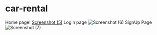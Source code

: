 # car-rental
Home page!
[Screenshot (5)](https://user-images.githubusercontent.com/78337800/182303682-c5fbce9a-8964-4082-8c4a-a03c4bcb9867.png)
Login page
![Screenshot (6)](https://user-images.githubusercontent.com/78337800/182303727-3c22055a-b128-4cb3-81cf-f38701afa48d.png)
SignUp Page
![Screenshot (7)](https://user-images.githubusercontent.com/78337800/182303757-c4d32fc7-90df-4482-88d9-166443e26ca8.png)


